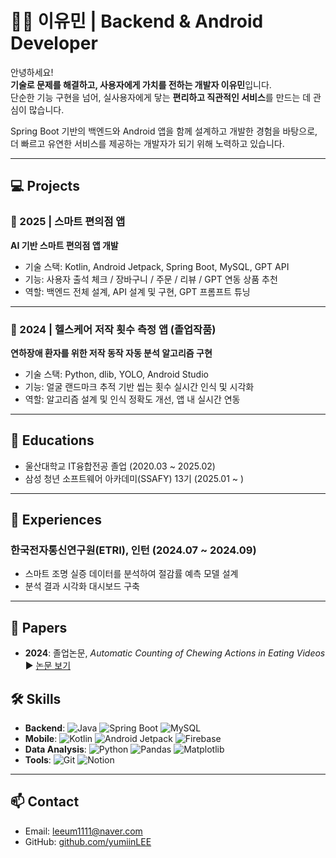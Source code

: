 # 🙋‍♂️ 이유민 | Backend & Android Developer

안녕하세요!  
**기술로 문제를 해결하고, 사용자에게 가치를 전하는 개발자 이유민**입니다.  
단순한 기능 구현을 넘어, 실사용자에게 닿는 **편리하고 직관적인 서비스**를 만드는 데 관심이 많습니다.

Spring Boot 기반의 백엔드와 Android 앱을 함께 설계하고 개발한 경험을 바탕으로,  
더 빠르고 유연한 서비스를 제공하는 개발자가 되기 위해 노력하고 있습니다.

---

## 💻 Projects

### 🛒 2025 | 스마트 편의점 앱
**AI 기반 스마트 편의점 앱 개발**

- 기술 스택: Kotlin, Android Jetpack, Spring Boot, MySQL, GPT API
- 기능: 사용자 출석 체크 / 장바구니 / 주문 / 리뷰 / GPT 연동 상품 추천
- 역할: 백엔드 전체 설계, API 설계 및 구현, GPT 프롬프트 튜닝

---

### 🦷 2024 | 헬스케어 저작 횟수 측정 앱 (졸업작품)
**연하장애 환자를 위한 저작 동작 자동 분석 알고리즘 구현**

- 기술 스택: Python, dlib, YOLO, Android Studio
- 기능: 얼굴 랜드마크 추적 기반 씹는 횟수 실시간 인식 및 시각화
- 역할: 알고리즘 설계 및 인식 정확도 개선, 앱 내 실시간 연동

---

## 🏫 Educations

- 울산대학교 IT융합전공 졸업 (2020.03 ~ 2025.02)
- 삼성 청년 소프트웨어 아카데미(SSAFY) 13기 (2025.01 ~ )

---

## 🧪 Experiences

### 한국전자통신연구원(ETRI), 인턴 (2024.07 ~ 2024.09)

- 스마트 조명 실증 데이터를 분석하여 절감률 예측 모델 설계
- 분석 결과 시각화 대시보드 구축

---

## 📄 Papers

- **2024**: 졸업논문, _Automatic Counting of Chewing Actions in Eating Videos_  
  ▶ [논문 보기](https://ieeexplore.ieee.org/document/10706062/)


## 🛠 Skills

- **Backend**: ![Java](https://img.shields.io/badge/Java-007396.svg?&style=for-the-badge&logo=Java&logoColor=white)
![Spring Boot](https://img.shields.io/badge/Spring%20Boot-6DB33F.svg?&style=for-the-badge&logo=Spring-Boot&logoColor=white)
![MySQL](https://img.shields.io/badge/MySQL-4479A1.svg?&style=for-the-badge&logo=MySQL&logoColor=white)
- **Mobile**: ![Kotlin](https://img.shields.io/badge/Kotlin-7F52FF.svg?&style=for-the-badge&logo=Kotlin&logoColor=white)
![Android Jetpack](https://img.shields.io/badge/Android%20Jetpack-4285F4.svg?&style=for-the-badge&logo=android&logoColor=white)
![Firebase](https://img.shields.io/badge/Firebase-FFCA28.svg?&style=for-the-badge&logo=Firebase&logoColor=black)
- **Data Analysis**: ![Python](https://img.shields.io/badge/Python-3776AB.svg?&style=for-the-badge&logo=Python&logoColor=white)
![Pandas](https://img.shields.io/badge/Pandas-150458.svg?&style=for-the-badge&logo=pandas&logoColor=white)
![Matplotlib](https://img.shields.io/badge/Matplotlib-11557C.svg?&style=for-the-badge&logo=plotly&logoColor=white)
- **Tools**: ![Git](https://img.shields.io/badge/Git-F05032.svg?&style=for-the-badge&logo=Git&logoColor=white)
![Notion](https://img.shields.io/badge/Notion-000000.svg?&style=for-the-badge&logo=Notion&logoColor=white)


---

## 📫 Contact

- Email: leeum1111@naver.com
- GitHub: [github.com/yumiinLEE](https://github.com/yumiinLEE)
